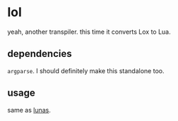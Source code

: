 # lol

yeah, another transpiler.
this time it converts Lox to Lua.

## dependencies

`argparse`. I should definitely make this standalone too.

## usage

same as [lunas](https://github.com/thacuber2a03/lunas).
